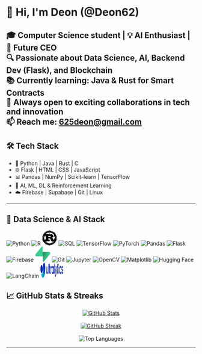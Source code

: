 # 👋 Hi, I'm Deon (@Deon62)
🎓 Computer Science student | 💡 AI Enthusiast | 🚀 Future CEO  
🔍 Passionate about Data Science, AI, Backend Dev (Flask), and Blockchain  
📚 Currently learning: Java & Rust for Smart Contracts  
🤝 Always open to exciting collaborations in tech and innovation  
📫 Reach me: 625deon@gmail.com
---

## 🛠️ Tech Stack
- 🔧 Python | Java | Rust | C  
- 🌐 Flask | HTML | CSS | JavaScript  
- 📊 Pandas | NumPy | Scikit-learn | TensorFlow  
- 🧠 AI, ML, DL & Reinforcement Learning  
- ☁️ Firebase | Supabase | Git | Linux  
---

## 🧠 Data Science & AI Stack
<p align="left">
  <!-- Languages & Core Tools -->
  <img src="https://cdn.jsdelivr.net/gh/devicons/devicon/icons/python/python-original.svg" width="40" height="40" alt="Python"/>
  <img src="https://cdn.jsdelivr.net/gh/devicons/devicon/icons/r/r-original.svg" width="40" height="40" alt="R"/>
  <img src="https://raw.githubusercontent.com/devicons/devicon/master/icons/rust/rust-original.svg" width="40" height="40" alt="Rust"/>
  <img src="https://cdn.jsdelivr.net/gh/devicons/devicon/icons/mysql/mysql-original.svg" width="40" height="40" alt="SQL"/>
  <!-- Libraries & Frameworks -->
  <img src="https://cdn.jsdelivr.net/gh/devicons/devicon/icons/tensorflow/tensorflow-original.svg" width="40" height="40" alt="TensorFlow"/>
  <img src="https://cdn.jsdelivr.net/gh/devicons/devicon/icons/pytorch/pytorch-original.svg" width="40" height="40" alt="PyTorch"/>
  <img src="https://cdn.jsdelivr.net/gh/devicons/devicon/icons/pandas/pandas-original.svg" width="40" height="40" alt="Pandas"/>
  <img src="https://cdn.jsdelivr.net/gh/devicons/devicon/icons/flask/flask-original.svg" width="40" height="40" alt="Flask"/>
  <img src="https://cdn.jsdelivr.net/gh/devicons/devicon/icons/firebase/firebase-plain.svg" width="40" height="40" alt="Firebase"/>
  <img src="https://raw.githubusercontent.com/supabase/supabase/master/packages/common/assets/images/supabase-logo-icon.png" width="40" height="40" alt="Supabase"/>
  <!-- Tooling -->
  <img src="https://cdn.jsdelivr.net/gh/devicons/devicon/icons/git/git-original.svg" width="40" height="40" alt="Git"/>
  <img src="https://cdn.jsdelivr.net/gh/devicons/devicon/icons/jupyter/jupyter-original.svg" width="40" height="40" alt="Jupyter"/>
  <img src="https://cdn.jsdelivr.net/gh/devicons/devicon/icons/opencv/opencv-original.svg" width="40" height="40" alt="OpenCV"/>
  <img src="https://matplotlib.org/stable/_images/sphx_glr_logos2_001.png" width="40" height="40" alt="Matplotlib"/>
  <!-- Other AI/ML Tools (non-devicon icons) -->
  <img src="https://huggingface.co/front/assets/huggingface_logo.svg" width="40" height="40" alt="Hugging Face"/>
  <img src="https://avatars.githubusercontent.com/u/126733545?s=200&v=4" width="40" height="40" alt="LangChain"/>
  <img src="https://raw.githubusercontent.com/ultralytics/assets/main/logo/Ultralytics_Logotype_Original.svg" width="60" height="40" alt="YOLO"/>
</p>

## 📈 GitHub Stats & Streaks
<p align="center">
  <a href="https://github.com/Deon62">
    <img src="https://github-readme-stats.vercel.app/api?username=Deon62&show_icons=true&theme=radical" alt="GitHub Stats" />
  </a>
  <br><br>
  <a href="https://streak-stats.demolab.com/?user=Deon62">
    <img src="https://streak-stats.demolab.com/?user=Deon62&theme=dark" alt="GitHub Streak" />
  </a>
  <br><br>
  <img src="https://github-readme-stats.vercel.app/api/top-langs/?username=Deon62&layout=compact&theme=tokyonight" alt="Top Languages" />
</p>

---
<!---
Deon62/Deon62 is a ✨ special ✨ repository because its `README.md` (this file) appears on your GitHub profile.
You can click the Preview link to take a look at your changes.
--->
